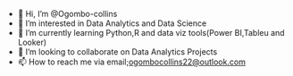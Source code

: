 - 👋 Hi, I’m @Ogombo-collins
- 👀 I’m interested in Data Analytics and Data Science
- 🌱 I’m currently learning Python,R and data viz tools(Power BI,Tableu and Looker)
- 💞️ I’m looking to collaborate on Data Analytics  Projects
- 📫 How to reach me via email;ogombocollins22@outlook.com

<!---
Ogombo-collins/Ogombo-collins is a ✨ special ✨ repository because its `README.md` (this file) appears on your GitHub profile.
You can click the Preview link to take a look at your changes.
--->
